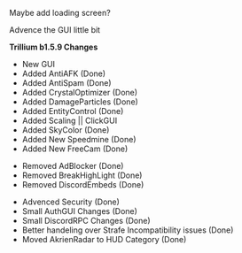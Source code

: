 Maybe add loading screen?

Advence the GUI little bit

**Trillium b1.5.9 Changes**
+ New GUI
+ Added AntiAFK (Done)
+ Added AntiSpam (Done)
+ Added CrystalOptimizer (Done)
+ Added DamageParticles (Done)
+ Added EntityControl (Done)
+ Added Scaling || ClickGUI
+ Added SkyColor (Done)
+ Added New Speedmine (Done)
+ Added New FreeCam (Done)

- Removed AdBlocker (Done)
- Removed BreakHighLight (Done)
- Removed DiscordEmbeds (Done)

* Advenced Security (Done)
* Small AuthGUI Changes (Done)
* Small DiscordRPC Changes (Done)
* Better handeling over Strafe Incompatibility issues (Done)
* Moved AkrienRadar to HUD Category (Done)

